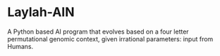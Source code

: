 # Laylah-AIN
A Python based AI program that evolves based on a four letter permutational genomic context, given irrational parameters: input from Humans.

